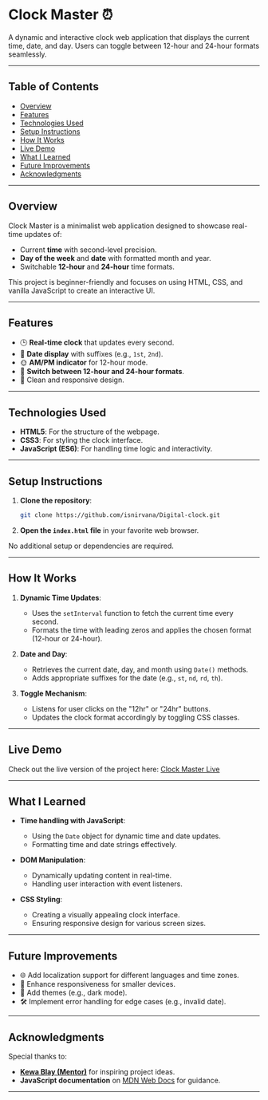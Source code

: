 # Clock Master ⏰

A dynamic and interactive clock web application that displays the current time, date, and day. Users can toggle between 12-hour and 24-hour formats seamlessly.

---

## Table of Contents

- [Overview](#overview)
- [Features](#features)
- [Technologies Used](#technologies-used)
- [Setup Instructions](#setup-instructions)
- [How It Works](#how-it-works)
- [Live Demo](#live-demo)
- [What I Learned](#what-i-learned)
- [Future Improvements](#future-improvements)
- [Acknowledgments](#acknowledgments)

---

## Overview

Clock Master is a minimalist web application designed to showcase real-time updates of:
- Current **time** with second-level precision.
- **Day of the week** and **date** with formatted month and year.
- Switchable **12-hour** and **24-hour** time formats.

This project is beginner-friendly and focuses on using HTML, CSS, and vanilla JavaScript to create an interactive UI.

---

## Features

- 🕒 **Real-time clock** that updates every second.
- 📅 **Date display** with suffixes (e.g., `1st`, `2nd`).
- 🌞 **AM/PM indicator** for 12-hour mode.
- 🔄 **Switch between 12-hour and 24-hour formats**.
- 🎨 Clean and responsive design.

---

## Technologies Used

- **HTML5**: For the structure of the webpage.
- **CSS3**: For styling the clock interface.
- **JavaScript (ES6)**: For handling time logic and interactivity.

---

## Setup Instructions

1. **Clone the repository**:
   ```bash
   git clone https://github.com/isnirvana/Digital-clock.git
   ```
2. **Open the `index.html` file** in your favorite web browser.

No additional setup or dependencies are required.

---

## How It Works

1. **Dynamic Time Updates**:
   - Uses the `setInterval` function to fetch the current time every second.
   - Formats the time with leading zeros and applies the chosen format (12-hour or 24-hour).

2. **Date and Day**:
   - Retrieves the current date, day, and month using `Date()` methods.
   - Adds appropriate suffixes for the date (e.g., `st`, `nd`, `rd`, `th`).

3. **Toggle Mechanism**:
   - Listens for user clicks on the "12hr" or "24hr" buttons.
   - Updates the clock format accordingly by toggling CSS classes.

---

## Live Demo

Check out the live version of the project here: [Clock Master Live](https://ismyclock.netlify.app/)

---

## What I Learned

- **Time handling with JavaScript**:
  - Using the `Date` object for dynamic time and date updates.
  - Formatting time and date strings effectively.

- **DOM Manipulation**:
  - Dynamically updating content in real-time.
  - Handling user interaction with event listeners.

- **CSS Styling**:
  - Creating a visually appealing clock interface.
  - Ensuring responsive design for various screen sizes.

---

## Future Improvements

- 🌐 Add localization support for different languages and time zones.
- 📱 Enhance responsiveness for smaller devices.
- 🎨 Add themes (e.g., dark mode).
- 🛠️ Implement error handling for edge cases (e.g., invalid date).

---

## Acknowledgments

Special thanks to:
- **[Kewa Blay (Mentor)](https://github.com/kewablay)** for inspiring project ideas.
- **JavaScript documentation** on [MDN Web Docs](https://developer.mozilla.org/) for guidance.

---